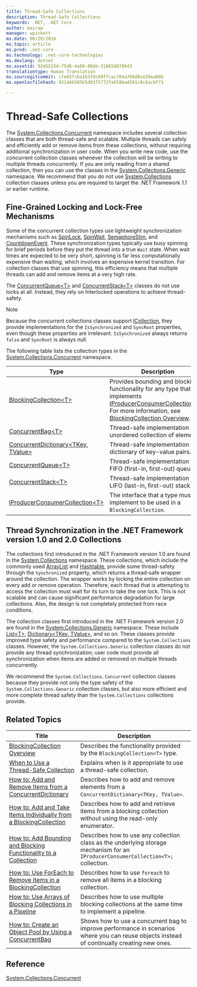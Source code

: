 ```yaml
---
title: Thread-Safe Collections
description: Thread-Safe Collections
keywords: .NET, .NET Core
author: mairaw
manager: wpickett
ms.date: 06/20/2016
ms.topic: article
ms.prod: .net-core
ms.technology: .net-core-technologies
ms.devlang: dotnet
ms.assetid: 92d5515d-f5d6-4a09-8bbb-31865d678643
translationtype: Human Translation
ms.sourcegitcommit: cfe65fcba1b3fdc09ffcac704a760d8ce29ea60b
ms.openlocfilehash: 421d46585b5d83f5772fa6596ad581c8c6acbf71

---
```


# Thread-Safe Collections

The [System.Collections.Concurrent](https://docs.microsoft.com/dotnet/core/api/System.Collections.Concurrent) namespace includes several collection classes that are both thread-safe and scalable. Multiple threads can safely and efficiently add or remove items from these collections, without requiring additional synchronization in user code. When you write new code, use the concurrent collection classes whenever the collection will be writing to multiple threads concurrently. If you are only reading from a shared collection, then you can use the classes in the [System.Collections.Generic](https://docs.microsoft.com/dotnet/core/api/System.Collections.Generic) namespace. We recommend that you do not use [System.Collections](https://docs.microsoft.com/dotnet/core/api/System.Collections) collection classes unless you are required to target the .NET Framework 1.1 or earlier runtime.

## Fine-Grained Locking and Lock-Free Mechanisms

Some of the concurrent collection types use lightweight synchronization mechanisms such as [SpinLock](https://docs.microsoft.com/dotnet/core/api/System.Threading.SpinLock), [SpinWait](https://docs.microsoft.com/dotnet/core/api/System.Threading.SpinWait), [SemaphoreSlim](https://docs.microsoft.com/dotnet/core/api/System.Threading.SemaphoreSlim), and [CountdownEvent](https://docs.microsoft.com/dotnet/core/api/System.Threading.CountdownEvent). These synchronization types typically use busy spinning for brief periods before they put the thread into a true `Wait` state. When wait times are expected to be very short, spinning is far less computationally expensive than waiting, which involves an expensive kernel transition. For collection classes that use spinning, this efficiency means that multiple threads can add and remove items at a very high rate.

The [ConcurrentQueue&lt;T&gt;](https://docs.microsoft.com/dotnet/core/api/System.Collections.Concurrent.ConcurrentQueue-1) and [ConcurrentStack&lt;T&gt;](https://docs.microsoft.com/dotnet/core/api/System.Collections.Concurrent.ConcurrentStack-1) classes do not use locks at all. Instead, they rely on Interlocked operations to achieve thread-safety.

> [!NOTE]
> Because the concurrent collections classes support [ICollection](https://docs.microsoft.com/dotnet/core/api/System.Collections.ICollection), they provide implementations for the `IsSynchronized` and `SyncRoot` properties, even though these properties are irrelevant. `IsSynchronized` always returns `false` and `SyncRoot` is always null.

The following table lists the collection types in the [System.Collections.Concurrent](https://docs.microsoft.com/dotnet/core/api/System.Collections.Concurrent) namespace.

Type | Description
---- | -----------
[BlockingCollection&lt;T&gt;](https://docs.microsoft.com/dotnet/core/api/System.Collections.Concurrent.BlockingCollection-1) | Provides bounding and blocking functionality for any type that implements [IProducerConsumerCollection&lt;T&gt;](https://docs.microsoft.com/dotnet/core/api/System.Collections.Concurrent.IProducerConsumerCollection-1). For more information, see [BlockingCollection Overview](blockingcollection-overview.md).
[ConcurrentBag&lt;T&gt;](https://docs.microsoft.com/dotnet/core/api/System.Collections.Concurrent.ConcurrentBag-1) | Thread-safe implementation of an unordered collection of elements.
[ConcurrentDictionary&lt;TKey, TValue&gt;](https://docs.microsoft.com/dotnet/core/api/System.Collections.Concurrent.ConcurrentDictionary-2) | Thread-safe implementation of a dictionary of key-value pairs.
[ConcurrentQueue&lt;T&gt;](https://docs.microsoft.com/dotnet/core/api/System.Collections.Concurrent.ConcurrentQueue-1) | Thread-safe implementation of a FIFO (first-in, first-out) queue.
[ConcurrentStack&lt;T&gt;](https://docs.microsoft.com/dotnet/core/api/System.Collections.Concurrent.ConcurrentStack-1) | Thread-safe implementation of a LIFO (last-in, first-out) stack.
[IProducerConsumerCollection&lt;T&gt;](https://docs.microsoft.com/dotnet/core/api/System.Collections.Concurrent.IProducerConsumerCollection-1) | The interface that a type must implement to be used in a `BlockingCollection`.

## Thread Synchronization in the .NET Framework version 1.0 and 2.0 Collections

The collections first introduced in the .NET Framework version 1.0 are found in the [System.Collections](https://docs.microsoft.com/dotnet/core/api/System.Collections) namespace. These collections, which include the commonly used [ArrayList](https://docs.microsoft.com/dotnet/core/api/System.Collections.ArrayList) and [Hashtable](https://docs.microsoft.com/dotnet/core/api/System.Collections.Hashtable), provide some thread-safety through the `Synchronized` property, which returns a thread-safe wrapper around the collection. The wrapper works by locking the entire collection on every add or remove operation. Therefore, each thread that is attempting to access the collection must wait for its turn to take the one lock. This is not scalable and can cause significant performance degradation for large collections. Also, the design is not completely protected from race conditions. 

The collection classes first introduced in the .NET Framework version 2.0 are found in the [System.Collections.Generic](https://docs.microsoft.com/dotnet/core/api/System.Collections.Generic) namespace. These include [List&lt;T&gt;](https://docs.microsoft.com/dotnet/core/api/System.Collections.Generic.List-1), [Dictionary&lt;TKey, TValue&gt;](https://docs.microsoft.com/dotnet/core/api/System.Collections.Generic.Dictionary-2), and so on. These classes provide improved type safety and performance compared to the `System.Collections` classes. However, the `System.Collections.Generic` collection classes do not provide any thread synchronization; user code must provide all synchronization when items are added or removed on multiple threads concurrently.

We recommend the `System.Collections.Concurrent` collection classes because they provide not only the type safety of the `System.Collections.Generic` collection classes, but also more efficient and more complete thread safety than the `System.Collections` collections provide.

## Related Topics

Title | Description
----- | -----------
[BlockingCollection Overview](blockingcollection-overview.md) | Describes the functionality provided by the `BlockingCollection<T>` type.
[When to Use a Thread-Safe Collection](when-to-use-a-thread-safe-collection.md) | Explains when is it appropriate to use a thread-safe collection.
[How to: Add and Remove Items from a ConcurrentDictionary](how-to-add-and-remove-items.md) | Describes how to add and remove elements from a `ConcurrentDictionary<TKey, TValue>`.
[How to: Add and Take Items Individually from a BlockingCollection](how-to-add-and-take-items.md) | Describes how to add and retrieve items from a blocking collection without using the read-only enumerator.
[How to: Add Bounding and Blocking Functionality to a Collection](how-to-add-bounding-and-blocking.md ) | Describes how to use any collection class as the underlying storage mechanism for an `IProducerConsumerCollection<T>;` collection.
[How to: Use ForEach to Remove Items in a BlockingCollection](how-to-use-foreach-to-remove.md ) | Describes how to use `foreach` to remove all items in a blocking collection.
[How to: Use Arrays of Blocking Collections in a Pipeline](how-to-use-arrays-of-blockingcollections.md) | Describes how to use multiple blocking collections at the same time to implement a pipeline.
[How to: Create an Object Pool by Using a ConcurrentBag](how-to-create-an-object-pool.md) | Shows how to use a concurrent bag to improve performance in scenarios where you can reuse objects instead of continually creating new ones.

## Reference

[System.Collections.Concurrent](https://docs.microsoft.com/dotnet/core/api/System.Collections.Concurrent)






 





<!--HONumber=Aug16_HO2-->


